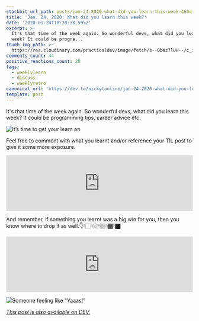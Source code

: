 ```yaml
---
stackbit_url_path: posts/jan-24-2020-what-did-you-learn-this-week-460d
title: 'Jan. 24, 2020: What did you learn this week?'
date: '2020-01-24T18:20:38.595Z'
excerpt: >-
  It's that time of the week again. So wonderful devs, what did you learn this
  week? It could be progra...
thumb_img_path: >-
  https://res.cloudinary.com/practicaldev/image/fetch/s--QbWz7lUH--/c_imagga_scale,f_auto,fl_progressive,h_420,q_66,w_1000/https://thepracticaldev.s3.amazonaws.com/i/njy44wnsgmtebrc7n1iw.gif
comments_count: 44
positive_reactions_count: 20
tags:
  - weeklylearn
  - discuss
  - weeklyretro
canonical_url: 'https://dev.to/nickytonline/jan-24-2020-what-did-you-learn-this-week-460d'
template: post
---
```

It's that time of the week again. So wonderful devs, what did you learn this week? It could be programming tips, career advice etc.

![It’s time to get your learn on](https://media.giphy.com/media/a7NBvg3Ss8UYo/giphy.gif)

Feel free to comment with what you learnt and/or reference your TIL post to give it some more exposure.


<iframe class="liquidTag" src="https://dev.to/embed/tag?args=todayilearned" style="border: 0; width: 100%;"></iframe>


And remember, if something you learnt was a big win for you, then you know where to drop it as well.👇👇🏻👇🏼👇🏽👇🏾👇🏿


<iframe class="liquidTag" src="https://dev.to/embed/link?args=https%3A%2F%2Fdev.to%2Fdevteam%2Fwhat-was-your-win-this-week-jn6" style="border: 0; width: 100%;"></iframe>



![Someone feeling like "Yaaas!"](https://media.giphy.com/media/zBhZiVNNQjfTG/giphy.gif)


*[This post is also available on DEV.](https://dev.to/nickytonline/jan-24-2020-what-did-you-learn-this-week-460d)*


<script>
const parent = document.getElementsByTagName('head')[0];
const script = document.createElement('script');
script.type = 'text/javascript';
script.src = 'https://cdnjs.cloudflare.com/ajax/libs/iframe-resizer/4.1.1/iframeResizer.min.js';
script.charset = 'utf-8';
script.onload = function() {
    window.iFrameResize({}, '.liquidTag');
};
parent.appendChild(script);
</script>    
